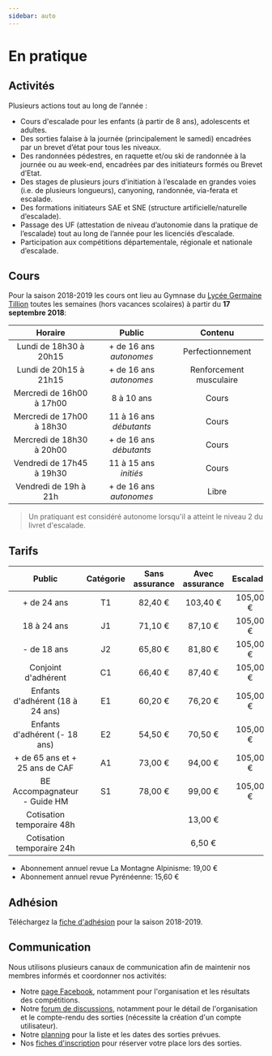 ```yaml
---
sidebar: auto
---
```


# En pratique

## Activités

Plusieurs actions tout au long de l’année :
* Cours d'escalade pour les enfants (à partir de 8 ans), adolescents et adultes.
* Des sorties falaise à la journée (principalement le samedi) encadrées par un brevet d’état pour tous les niveaux.
* Des randonnées pédestres, en raquette et/ou ski de randonnée à la journée ou au week-end, encadrées par des initiateurs formés ou Brevet d’Etat.
* Des stages de plusieurs jours d’initiation à l’escalade en grandes voies (i.e. de plusieurs longueurs), canyoning, randonnée, via-ferata et escalade.
* Des formations initiateurs SAE et SNE (structure artificielle/naturelle d’escalade).
* Passage des UF (attestation de niveau d’autonomie dans la pratique de l’escalade) tout au long de l’année pour les licenciés d’escalade.
* Participation aux compétitions départementale, régionale et nationale d’escalade.

## Cours

Pour la saison 2018-2019 les cours ont lieu au Gymnase du [Lycée Germaine Tillion](https://www.google.fr/maps?q=Lyc%C3%A9e+Germaine+Tillion+1+rue+du+Campus+Jean+Durand+11493+Castelnaudary&rlz=1C1CHBF_frFR774FR774&um=1&ie=UTF-8&sa=X&ved=2ahUKEwjD3c7q2e7aAhXLK8AKHasbAkkQ_AUoAXoECAAQAw) toutes les semaines (hors vacances scolaires) à partir du **17 septembre 2018**:

| Horaire | Public | Contenu |
| :---: | :---: | :---: |
| Lundi de 18h30 à 20h15 | + de 16 ans *autonomes* | Perfectionnement |
| Lundi de 20h15 à 21h15 | + de 16 ans *autonomes* | Renforcement musculaire |
| Mercredi de 16h00 à 17h00 | 8 à 10 ans | Cours |
| Mercredi de 17h00 à 18h30 | 11 à 16 ans *débutants* | Cours |
| Mercredi de 18h30 à 20h00 | + de 16 ans *débutants* | Cours |
| Vendredi de 17h45 à 19h30 | 11 à 15 ans *initiés* | Cours |
| Vendredi de 19h à 21h | + de 16 ans *autonomes* | Libre |

> Un pratiquant est considéré autonome lorsqu'il a atteint le niveau 2 du livret d'escalade.

## Tarifs

Public | Catégorie | Sans assurance | Avec assurance | Escalade | Total avec assurance |
| :---: | :---: | :---: | :---: | :---: | :---: |
+ de 24 ans | T1 | 82,40 € | 103,40 € | 105,00 € | 208,40 € |
18 à 24 ans | J1 | 71,10 € |87,10 € |105,00 € | 192,10 € |
- de 18 ans | J2 | 65,80 € |81,80 € |105,00 € | 186,80 € |
Conjoint d'adhérent | C1 | 66,40 € |87,40 € |105,00 € | 192,40 € |
Enfants d'adhérent (18 à 24 ans) | E1 | 60,20 € | 76,20 € | 105,00 € | 181,20 € |
Enfants d'adhérent (- 18 ans) | E2 | 54,50 € | 70,50 € | 105,00 € | 175,50 € |
+ de 65 ans et + 25 ans de CAF | A1 | 73,00 € | 94,00 € | 105,00 € | 199,00 € |
BE Accompagnateur - Guide HM | S1 | 78,00 € | 99,00 € | 105,00 € | 204,00 € |
Cotisation temporaire 48h |  |  | 13,00 € |
Cotisation temporaire 24h |  |  | 6,50 € |

* Abonnement annuel revue La Montagne Alpinisme: 19,00 €
* Abonnement annuel revue Pyrénéenne: 15,60 €

## Adhésion

Téléchargez la [fiche d'adhésion](/nature-aventure/fiche-adhesion-2018-2019.pdf) pour la saison 2018-2019.

## Communication

Nous utilisons plusieurs canaux de communication afin de maintenir nos membres informés et coordonner nos activités:
* Notre [page Facebook](https://www.facebook.com/Club-Nature-Aventure-1590487804525243/), notamment pour l'organisation et les résultats des compétitions.
* Notre [forum de discussions](http://escalade-rando.forumactif.org/), notamment pour le détail de l'organisation et le compte-rendu des sorties (nécessite la création d'un compte utilisateur).
* Notre [planning](https://docs.google.com/spreadsheet/ccc?key=0Am9JDx3KFFPCdElwZmRSQmFuaW0tSmZmY21iRG04bmc&usp=drive_web#gid=0) pour la liste et les dates des sorties prévues.
* Nos [fiches d'inscription](https://docs.google.com/spreadsheet/ccc?key=0Am9JDx3KFFPCdHZGYWNLU0tlQTVKbVdrems1cllEclE#gid=0) pour réserver votre place lors des sorties.




